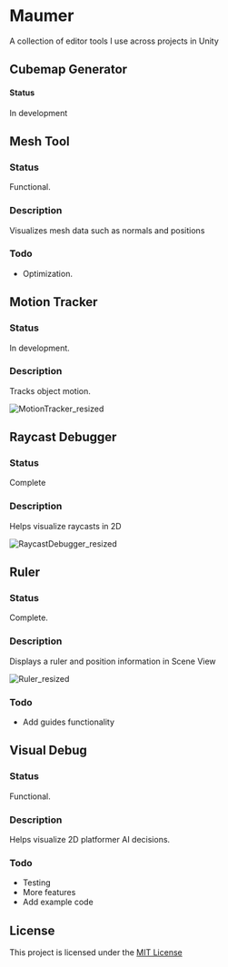 # Maumer
A collection of editor tools I use across projects in Unity

## Cubemap Generator
#### Status
In development

## Mesh Tool
### Status
Functional. 

### Description
Visualizes mesh data such as normals and positions

### Todo
* Optimization.

## Motion Tracker
### Status
In development.

### Description
Tracks object motion. 

![MotionTracker_resized](https://user-images.githubusercontent.com/20757517/54280265-480ea700-4554-11e9-8418-e6005fe7a214.gif)

## Raycast Debugger
### Status
Complete

### Description
Helps visualize raycasts in 2D

![RaycastDebugger_resized](https://user-images.githubusercontent.com/20757517/54280327-6e344700-4554-11e9-94e1-5bb153aa7205.gif)

## Ruler
### Status
Complete.

### Description
Displays a ruler and position information in Scene View

![Ruler_resized](https://user-images.githubusercontent.com/20757517/54280532-f9154180-4554-11e9-8704-cdb6b9794b18.gif)

### Todo
* Add guides functionality

## Visual Debug
### Status
Functional.

### Description
Helps visualize 2D platformer AI decisions.

### Todo
* Testing
* More features
* Add example code

## License

This project is licensed under the [MIT License](LICENSE)
